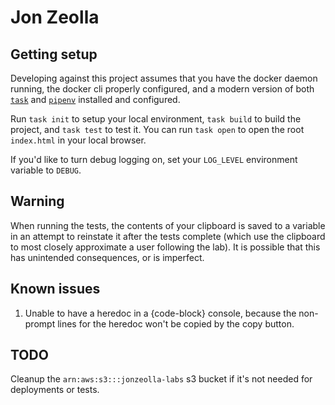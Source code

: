 # Jon Zeolla

## Getting setup

Developing against this project assumes that you have the docker daemon running, the docker cli properly configured, and a modern version of both
[`task`](https://taskfile.dev/) and [`pipenv`](https://pipenv.pypa.io/en/latest/) installed and configured.

Run `task init` to setup your local environment, `task build` to build the project, and `task test` to test it. You can run `task open` to open the root
`index.html` in your local browser.

If you'd like to turn debug logging on, set your `LOG_LEVEL` environment variable to `DEBUG`.

## Warning

When running the tests, the contents of your clipboard is saved to a variable in an attempt to reinstate it after the tests complete (which use the clipboard to
most closely approximate a user following the lab). It is possible that this has unintended consequences, or is imperfect.

## Known issues

1. Unable to have a heredoc in a {code-block} console, because the non-prompt lines for the heredoc won't be copied by the copy button.

## TODO

Cleanup the `arn:aws:s3:::jonzeolla-labs` s3 bucket if it's not needed for deployments or tests.
